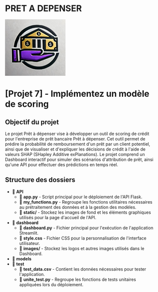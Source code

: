 # PRET A DEPENSER
<img src="API/static/Logo_GPT.jpg" alt="Prêt à dépenser" width="200">

# [Projet 7] - Implémentez un modèle de scoring

## Objectif du projet
Le projet Prêt à dépenser vise à développer un outil de scoring de crédit pour l'entreprise de prêt bancaire Prêt à dépenser. Cet outil permet de prédire la probabilité de remboursement d'un prêt par un client potentiel, ainsi que de visualiser et d'expliquer les décisions de crédit à l'aide de valeurs SHAP (SHapley Additive exPlanations). Le projet comprend un Dashboard interactif pour simuler des scénarios d'attribution de prêt, ainsi qu'une API pour effectuer des prédictions en temps réel.

## Structure des dossiers

* :file_folder: **API**
  * :memo: **app.py** - Script principal pour le déploiement de l'API Flask.
  * :memo: **my_functions.py** - Regroupe les fonctions utilitaires nécessaires au prétraitement des données et à la gestion des modèles.
  * :memo: **static/** - Stockez les images de fond et les éléments graphiques utilisés pour la page d'accueil de l'API.
* :file_folder: **dashboard**
  * :memo: **dashboard.py** - Fichier principal pour l'exécution de l'application Streamlit.
  * :memo: **style.css** - Fichier CSS pour la personnalisation de l'interface utilisateur.
  * :file_folder: **images/** - Stockez les logos et autres images utilisés dans le Dashboard.
* :file_folder: **models**
* :file_folder: **test**
  * :memo: **test_data.csv** - Contient les données nécessaires pour tester l'application.
  * :memo: **unite_test.py** - Regroupe les fonctions de tests unitaires appliquées lors du déploiement.